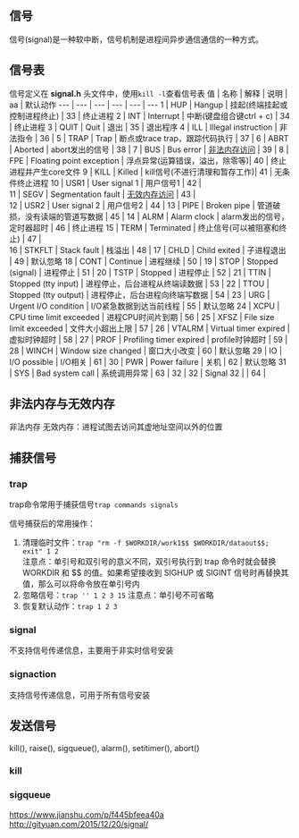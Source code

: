 ## 信号
信号(signal)是一种软中断，信号机制是进程间异步通信通信的一种方式。


## 信号表
信号定义在 **signal.h** 头文件中，使用`kill -l`查看信号表
 值 | 名称    | 解释                     | 说明                         | aa  | 默认动作 
--- | ---    | ---                      | ---                          | --- | ---
 1  | HUP    | Hangup                   | 挂起(终端挂起或控制进程终止)   | 33  | 终止进程
 2  | INT    | Interrupt                | 中断(键盘组合键ctrl + c)      | 34  | 终止进程
 3  | QUIT   | Quit                     | 退出                         | 35  | 退出程序
 4  | ILL    | Illegal instruction      | 非法指令                     | 36  |
 5  | TRAP   | Trap                     | 断点或trace trap，跟踪代码执行 | 37  |
 6  | ABRT   | Aborted                  | abort发出的信号               | 38  |
 7  | BUS    | Bus error                | [非法内存访问](#非法内存与无效内存) | 39  |
 8  | FPE    | Floating point exception | 浮点异常(运算错误，溢出，除零等)| 40  | 终止进程并产生core文件
 9  | KILL   | Killed                   | kill信号(不进行清理和暂存工作)| 41  | 无条件终止进程
10  | USR1   | User signal 1            | 用户信号1                    | 42  |  
11  | SEGV   | Segmentation fault       | [无效内存访问](#非法内存与无效内存) | 43  |  
12  | USR2   | User signal 2            | 用户信号2                    | 44  | 
13  | PIPE   | Broken pipe              | 管道破损，没有读端的管道写数据 | 45  |
14  | ALRM   | Alarm clock              | alarm发出的信号，定时器超时   | 46  | 终止进程
15  | TERM   | Terminated               | 终止信号(可以被阻塞和终止)    | 47  |  
16  | STKFLT | Stack fault              | 栈溢出                       | 48  |
17  | CHLD   | Child exited             | 子进程退出                   | 49  | 默认忽略
18  | CONT   | Continue                 | 进程继续                     | 50  |
19  | STOP   | Stopped (signal)         | 进程停止                     | 51  |
20  | TSTP   | Stopped                  | 进程停止                     | 52  | 
21  | TTIN   | Stopped (tty input)      | 进程停止，后台进程从终端读数据 | 53  | 
22  | TTOU   | Stopped (tty output)     | 进程停止，后台进程向终端写数据 | 54  |
23  | URG    | Urgent I/O condition     | I/O紧急数据到达当前线程       | 55  | 默认忽略
24  | XCPU   | CPU time limit exceeded  | 进程CPU时间片到期             | 56  |
25  | XFSZ   | File size limit exceeded | 文件大小超出上限              | 57  |
26  | VTALRM | Virtual timer expired    | 虚拟时钟超时                  | 58  |
27  | PROF   | Profiling timer expired  | profile时钟超时              | 59  |
28  | WINCH  | Window size changed      | 窗口大小改变                 | 60  | 默认忽略
29  | IO     | I/O possible             | I/O相关                     | 61  |
30  | PWR    | Power failure            | 关机                        | 62  | 默认忽略
31  | SYS    | Bad system call          | 系统调用异常                 | 63  |
32  | 32     | Signal 32                |                             | 64  |

## 非法内存与无效内存
非法内存
无效内存：进程试图去访问其虚地址空间以外的位置

## 捕获信号
### trap
trap命令常用于捕获信号`trap commands signals`

信号捕获后的常用操作：
1. 清理临时文件：`trap "rm -f $WORKDIR/work1$$ $WORKDIR/dataout$$; exit" 1 2`  
    注意点：单引号和双引号的意义不同，双引号执行到 trap 命令时就会替换 WORKDIR 和 $$ 的值。如果希望接收到 SIGHUP 或 SIGINT 信号时再替换其值，那么可以将命令放在单引号内
2. 忽略信号：`trap '' 1 2 3 15`
    注意点：单引号不可省略
3. 恢复默认动作：`trap 1 2 3`

### signal
不支持信号传递信息，主要用于非实时信号安装

### signaction
支持信号传递信息，可用于所有信号安装

## 发送信号
kill(), raise(), sigqueue(), alarm(), setitimer(), abort()
### kill

### sigqueue



https://www.jianshu.com/p/f445bfeea40a
http://gityuan.com/2015/12/20/signal/